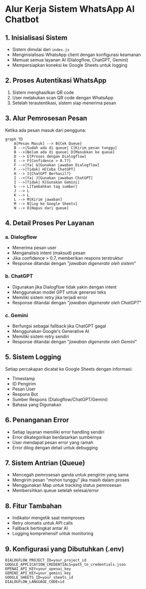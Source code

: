 # Alur Kerja Sistem WhatsApp AI Chatbot

## 1. Inisialisasi Sistem
- Sistem dimulai dari `index.js`
- Menginisialisasi WhatsApp client dengan konfigurasi keamanan
- Memuat semua layanan AI (Dialogflow, ChatGPT, Gemini)
- Mempersiapkan koneksi ke Google Sheets untuk logging

## 2. Proses Autentikasi WhatsApp
1. Sistem menghasilkan QR code
2. User melakukan scan QR code dengan WhatsApp
3. Setelah terautentikasi, sistem siap menerima pesan

## 3. Alur Pemrosesan Pesan
Ketika ada pesan masuk dari pengguna:

```mermaid
graph TD
    A[Pesan Masuk] --> B{Cek Queue}
    B -->|Sudah ada di queue| C[Kirim pesan tunggu]
    B -->|Belum ada di queue| D[Masukkan ke queue]
    D --> E[Proses dengan Dialogflow]
    E --> F{Confidence > 0.7?}
    F -->|Ya| G[Gunakan jawaban Dialogflow]
    F -->|Tidak| H[Coba ChatGPT]
    H --> I{ChatGPT Berhasil?}
    I -->|Ya| J[Gunakan jawaban ChatGPT]
    I -->|Tidak| K[Gunakan Gemini]
    G --> L[Tambahkan tag sumber]
    J --> L
    K --> L
    L --> M[Kirim jawaban]
    M --> N[Log ke Google Sheets]
    N --> O[Hapus dari queue]
```

## 4. Detail Proses Per Layanan

### a. Dialogflow
- Menerima pesan user
- Menganalisis intent (maksud) pesan
- Jika confidence > 0.7, memberikan respons terstruktur
- Response ditandai dengan "_jawaban digenerate oleh sistem_"

### b. ChatGPT
- Digunakan jika Dialogflow tidak yakin dengan intent
- Menggunakan model GPT untuk generasi teks
- Memiliki sistem retry jika terjadi error
- Response ditandai dengan "_jawaban digenerate oleh ChatGPT_"

### c. Gemini
- Berfungsi sebagai fallback jika ChatGPT gagal
- Menggunakan Google's Generative AI
- Memiliki sistem retry sendiri
- Response ditandai dengan "_jawaban digenerate oleh Gemini_"

## 5. Sistem Logging
Setiap percakapan dicatat ke Google Sheets dengan informasi:
- Timestamp
- ID Pengirim
- Pesan User
- Respons Bot
- Sumber Respons (Dialogflow/ChatGPT/Gemini)
- Bahasa yang Digunakan

## 6. Penanganan Error
- Setiap layanan memiliki error handling sendiri
- Error dikategorikan berdasarkan sumbernya
- User mendapat pesan error yang ramah
- Error dilog dengan detail untuk debugging

## 7. Sistem Antrian (Queue)
- Mencegah pemrosesan ganda untuk pengirim yang sama
- Mengirim pesan "mohon tunggu" jika masih dalam proses
- Menggunakan Map untuk tracking status pemrosesan
- Membersihkan queue setelah selesai/error

## 8. Fitur Tambahan
- Indikator mengetik saat memproses
- Retry otomatis untuk API calls
- Fallback bertingkat antar AI
- Logging komprehensif untuk monitoring

## 9. Konfigurasi yang Dibutuhkan (.env)
```
DIALOGFLOW_PROJECT_ID=your_project_id
GOOGLE_APPLICATION_CREDENTIALS=path_to_credentials.json
OPENAI_API_KEY=your_openai_key
GEMINI_API_KEY=your_gemini_key
GOOGLE_SHEETS_ID=your_sheets_id
DIALOGFLOW_LANGUAGE_CODE=id
